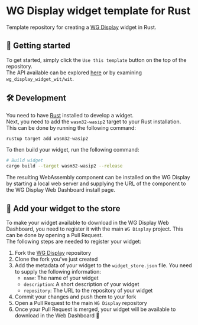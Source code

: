 # WG Display widget template for Rust


Template repository for creating a [WG Display](https://github.com/eliabieri/wg_display) widget in Rust.  

## 🚀 Getting started

To get started, simply click the `Use this template` button on the top of the repository.  
The API available can be explored [here](https://eliabieri.github.io/wg_display_widget_wit/) or by examining `wg_display_widget_wit/wit`.

## 🛠️ Development

You need to have [Rust](https://www.rust-lang.org/tools/install) installed to develop a widget.  
Next, you need to add the `wasm32-wasip2` target to your Rust installation. This can be done by running the following command:

```bash
rustup target add wasm32-wasip2
```

To then build your widget, run the following command:

```bash
# Build widget
cargo build --target wasm32-wasip2 --release
```

The resulting WebAssembly component can be installed on the WG Display by starting a local web server and supplying the URL of the component to the WG Display Web Dashboard install page.

## 📲 Add your widget to the store

To make your widget available to download in the WG Display Web Dashboard, you need to register it with the main `WG Display` project. This can be done by opening a Pull Request.  
The following steps are needed to register your widget:
1) Fork the [WG Display](https://github.com/eliabieri/wg_display) repository
2) Clone the fork you've just created
3) Add the metadata of your widget to the `widget_store.json` file. You need to supply the following information:
    - `name`: The name of your widget
    - `description`: A short description of your widget
    - `repository`: The URL to the repository of your widget
4) Commit your changes and push them to your fork
5) Open a Pull Request to the main `WG Display` repository
6) Once your Pull Request is merged, your widget will be available to download in the Web Dashboard 🎉